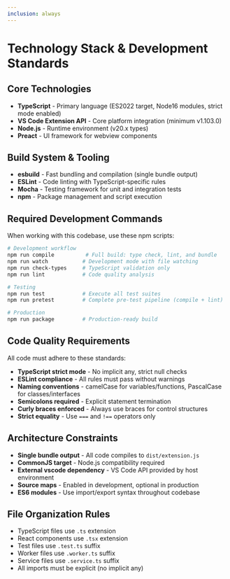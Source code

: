 ```yaml
---
inclusion: always
---
```


# Technology Stack & Development Standards

## Core Technologies
- **TypeScript** - Primary language (ES2022 target, Node16 modules, strict mode enabled)
- **VS Code Extension API** - Core platform integration (minimum v1.103.0)
- **Node.js** - Runtime environment (v20.x types)
- **Preact** - UI framework for webview components

## Build System & Tooling
- **esbuild** - Fast bundling and compilation (single bundle output)
- **ESLint** - Code linting with TypeScript-specific rules
- **Mocha** - Testing framework for unit and integration tests
- **npm** - Package management and script execution

## Required Development Commands
When working with this codebase, use these npm scripts:

```bash
# Development workflow
npm run compile          # Full build: type check, lint, and bundle
npm run watch           # Development mode with file watching
npm run check-types     # TypeScript validation only
npm run lint            # Code quality analysis

# Testing
npm run test            # Execute all test suites
npm run pretest         # Complete pre-test pipeline (compile + lint)

# Production
npm run package         # Production-ready build
```

## Code Quality Requirements
All code must adhere to these standards:
- **TypeScript strict mode** - No implicit any, strict null checks
- **ESLint compliance** - All rules must pass without warnings
- **Naming conventions** - camelCase for variables/functions, PascalCase for classes/interfaces
- **Semicolons required** - Explicit statement termination
- **Curly braces enforced** - Always use braces for control structures
- **Strict equality** - Use `===` and `!==` operators only

## Architecture Constraints
- **Single bundle output** - All code compiles to `dist/extension.js`
- **CommonJS target** - Node.js compatibility required
- **External vscode dependency** - VS Code API provided by host environment
- **Source maps** - Enabled in development, optional in production
- **ES6 modules** - Use import/export syntax throughout codebase

## File Organization Rules
- TypeScript files use `.ts` extension
- React components use `.tsx` extension
- Test files use `.test.ts` suffix
- Worker files use `.worker.ts` suffix
- Service files use `.service.ts` suffix
- All imports must be explicit (no implicit any)